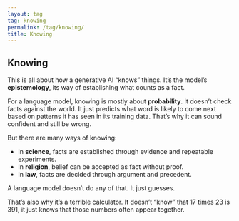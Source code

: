 ```yaml
---
layout: tag
tag: knowing
permalink: /tag/knowing/
title: Knowing
---
```


## Knowing

This is all about how a generative AI “knows” things. It’s the model’s **epistemology**, its way of establishing what counts as a fact.

For a language model, knowing is mostly about **probability**. It doesn’t check facts against the world. It just predicts what word is likely to come next based on patterns it has seen in its training data. That’s why it can sound confident and still be wrong.

But there are many ways of knowing:

- In **science**, facts are established through evidence and repeatable experiments.
- In **religion**, belief can be accepted as fact without proof.
- In **law**, facts are decided through argument and precedent.

A language model doesn’t do any of that. It just guesses.

That’s also why it’s a terrible calculator. It doesn’t “know” that 17 times 23 is 391, it just knows that those numbers often appear together.
